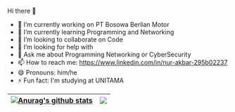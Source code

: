 Hi there 👋
<!--
**SC4RECROWx/SC4RECROWx** is a ✨ _special_ ✨ repository because its `README.md` (this file) appears on your GitHub profile.

Here are some ideas to get you started:
-->
- 🔭 I’m currently working on PT Bosowa Berlian Motor
- 🌱 I’m currently learning Programming and Networking
- 👯 I’m looking to collaborate on Code
- 🤔 I’m looking for help with 
- 💬 Ask me about Programming Networking or CyberSecurity
- 📫 How to reach me: https://www.linkedin.com/in/nur-akbar-295b02237
- 😄 Pronouns: him/he
- ⚡ Fun fact: I'm studying at UNITAMA


| <a href="https://github.com/HaradaKumiko/github-readme-stats"><img align="center" src="https://github-readme-stats.vercel.app/api?username=NurAkbar&show_icons=true&include_all_commits=true&count_private=true&theme=buefy&hide_border=true" alt="Anurag's github stats" /></a> | <a href="https://github.com/HaradaKumiko/github-readme-stats"><img align="center" src="https://github-readme-stats.vercel.app/api/top-langs/?username=NurAkbar&layout=compact&theme=buefy&hide_border=true" /></a> |
| ------------- | ------------- |

